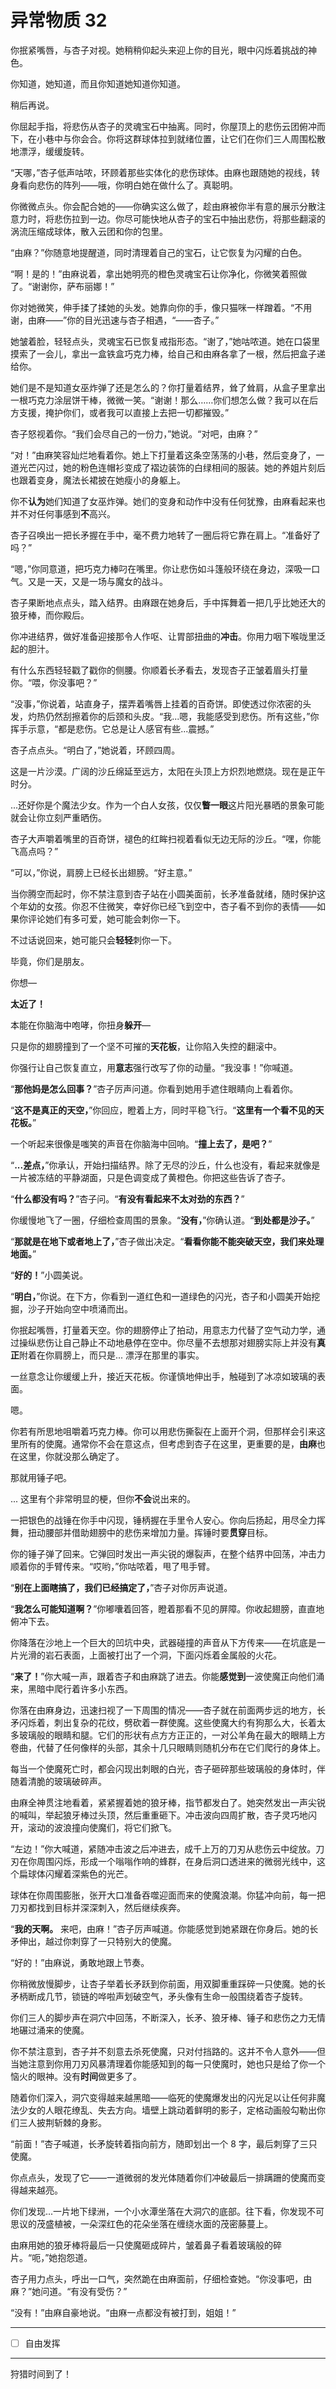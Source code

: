 # 异常物质 32

你抿紧嘴唇，与杏子对视。她稍稍仰起头来迎上你的目光，眼中闪烁着挑战的神色。

你知道，她知道，而且你知道她知道你知道。

稍后再说。

你屈起手指，将悲伤从杏子的灵魂宝石中抽离。同时，你屋顶上的悲伤云团俯冲而下，在小巷中与你会合。你将这群球体拉到就绪位置，让它们在你们三人周围松散地漂浮，缓缓旋转。

“天哪，”杏子低声咕哝，环顾着那些实体化的悲伤球体。由麻也跟随她的视线，转身看向悲伤的阵列——哦，你明白她在做什么了。真聪明。

你微微点头。你会配合她的——你确实这么做了，趁由麻被你半有意的展示分散注意力时，将悲伤拉到一边。你尽可能快地从杏子的宝石中抽出悲伤，将那些翻滚的涡流压缩成球体，散入云团和你的包里。

“由麻？”你随意地提醒道，同时清理着自己的宝石，让它恢复为闪耀的白色。

“啊！是的！”由麻说着，拿出她明亮的橙色灵魂宝石让你净化，你微笑着照做了。“谢谢你，萨布丽娜！”

你对她微笑，伸手揉了揉她的头发。她靠向你的手，像只猫咪一样蹭着。“不用谢，由麻——”你的目光迅速与杏子相遇，“——杏子。”

她皱着脸，轻轻点头，灵魂宝石已恢复戒指形态。“谢了，”她咕哝道。她在口袋里摸索了一会儿，拿出一盒铁盒巧克力棒，给自己和由麻各拿了一根，然后把盒子递给你。

她们是不是知道女巫炸弹了还是怎么的？你打量着结界，耸了耸肩，从盒子里拿出一根巧克力涂层饼干棒，微微一笑。“谢谢！那么……你们想怎么做？我可以在后方支援，掩护你们，或者我可以直接上去把一切都摧毁。”

杏子怒视着你。“我们会尽自己的一份力，”她说。“对吧，由麻？”

“对！”由麻笑容灿烂地看着你。她上下打量着这条空荡荡的小巷，然后变身了，一道光芒闪过，她的粉色连帽衫变成了褶边装饰的白绿相间的服装。她的养姐片刻后也跟着变身，魔法长裙披在她瘦小的身躯上。

你不**认为**她们知道了女巫炸弹。她们的变身和动作中没有任何犹豫，由麻看起来也并不对任何事感到**不**高兴。

杏子召唤出一把长矛握在手中，毫不费力地转了一圈后将它靠在肩上。“准备好了吗？”

“嗯，”你同意道，把巧克力棒叼在嘴里。你让悲伤如斗篷般环绕在身边，深吸一口气。又是一天，又是一场与魔女的战斗。

杏子果断地点点头，踏入结界。由麻跟在她身后，手中挥舞着一把几乎比她还大的狼牙棒，而你殿后。

你冲进结界，做好准备迎接那令人作呕、让胃部扭曲的**冲击**。你用力咽下喉咙里泛起的胆汁。

有什么东西轻轻戳了戳你的侧腰。你顺着长矛看去，发现杏子正皱着眉头打量你。“喂，你没事吧？”

“没事，”你说着，站直身子，摆弄着嘴唇上挂着的百奇饼。即使透过你浓密的头发，灼热仍然刮擦着你的后颈和头皮。“我...嗯，我能感受到悲伤。所有这些，”你挥手示意，“都是悲伤。它总是让人感官有些...震撼。”

杏子点点头。“明白了，”她说着，环顾四周。

这是一片沙漠。广阔的沙丘绵延至远方，太阳在头顶上方炽烈地燃烧。现在是正午时分。

...还好你是个魔法少女。作为一个白人女孩，仅仅**瞥一眼**这片阳光暴晒的景象可能就会让你立刻严重晒伤。

杏子大声嚼着嘴里的百奇饼，褪色的红眸扫视着看似无边无际的沙丘。“嘿，你能飞高点吗？”

“可以，”你说，肩膀上已经长出翅膀。“好主意。”

当你腾空而起时，你不禁注意到杏子站在小圆美面前，长矛准备就绪，随时保护这个年幼的女孩。你忍不住微笑，幸好你已经飞到空中，杏子看不到你的表情——如果你评论她们有多可爱，她可能会刺你一下。

不过话说回来，她可能只会**轻轻**刺你一下。

毕竟，你们是朋友。

你想—

**太近了！**

本能在你脑海中咆哮，你扭身**躲开**—

只是你的翅膀撞到了一个坚不可摧的**天花板**，让你陷入失控的翻滚中。

你强行让自己恢复直立，用**意志**强行改写了你的动量。“我没事！”你喊道。

“**那他妈是怎么回事？**”杏子厉声问道。你看到她用手遮住眼睛向上看着你。

“**这不是真正的天空，**”你回应，瞪着上方，同时平稳飞行。“**这里有一个看不见的天花板。**”

一个听起来很像是嗤笑的声音在你脑海中回响。“**撞上去了，是吧？**”

“**...差点，**”你承认，开始扫描结界。除了无尽的沙丘，什么也没有，看起来就像是一片被冻结的平静湖面，只是色调变成了黄橙色。你把这些告诉了杏子。

“**什么都没有吗？**”杏子问。“**有没有看起来不太对劲的东西？**”

你缓慢地飞了一圈，仔细检查周围的景象。“**没有，**”你确认道。“**到处都是沙子。**”

“**那就是在地下或者地上了，**”杏子做出决定。“**看看你能不能突破天空，我们来处理地面。**”

“**好的！**”小圆美说。

“**明白，**”你说。在下方，你看到一道红色和一道绿色的闪光，杏子和小圆美开始挖掘，沙子开始向空中喷涌而出。

你抿起嘴唇，打量着天空。你的翅膀停止了拍动，用意志力代替了空气动力学，通过操纵悲伤让自己静止不动地悬停在空中。你尽量不去想那对翅膀实际上并没有**真正**附着在你肩膀上，而只是... 漂浮在那里的事实。

一丝意念让你缓缓上升，接近天花板。你谨慎地伸出手，触碰到了冰凉如玻璃的表面。

嗯。

你若有所思地咀嚼着巧克力棒。你可以用悲伤撕裂在上面开个洞，但那样会引来这里所有的使魔。通常你不会在意这点，但考虑到杏子在这里，更重要的是，**由麻**也在这里，你就没那么确定了。

那就用锤子吧。

... 这里有个非常明显的梗，但你**不会**说出来的。

一把银色的战锤在你手中闪现，锤柄握在手里令人安心。你向后扬起，用尽全力挥舞，扭动腰部并借助翅膀中的悲伤来增加力量。挥锤时要**贯穿**目标。

你的锤子弹了回来。它弹回时发出一声尖锐的爆裂声，在整个结界中回荡，冲击力顺着你的手臂传来。“哎哟，”你咕哝着，甩了甩手臂。

“**别在上面瞎搞了，我们已经搞定了，**”杏子对你厉声说道。

“**我怎么可能知道啊？**”你嘟囔着回答，瞪着那看不见的屏障。你收起翅膀，直直地俯冲下去。

你降落在沙地上一个巨大的凹坑中央，武器碰撞的声音从下方传来——在坑底是一片光滑的岩石表面，上面被打出了一个洞，下面闪烁着金属般的火花。

“**来了！**”你大喊一声，跟着杏子和由麻跳了进去。你能**感觉到**一波使魔正向他们涌来，黑暗中爬行着许多小东西。

你落在由麻身边，迅速扫视了一下周围的情况——杏子就在前面两步远的地方，长矛闪烁着，刺出复杂的花纹，劈砍着一群使魔。这些使魔大约有狗那么大，长着太多玻璃般的眼睛和腿。它们的形状有点方方正正的，一对公羊角在最大的眼睛上方卷曲，代替了任何像样的头部，其余十几只眼睛则随机分布在它们爬行的身体上。

每当一个使魔死亡时，都会闪现出刺眼的白光，杏子砸碎那些玻璃般的身体时，伴随着清脆的玻璃破碎声。

由麻全神贯注地看着，紧紧握着她的狼牙棒，指节都发白了。她突然发出一声尖锐的喊叫，举起狼牙棒过头顶，然后重重砸下。冲击波向四周扩散，杏子灵巧地闪开，滚动的波浪撞向使魔们，将它们掀飞。

“左边！”你大喊道，紧随冲击波之后冲进去，成千上万的刀刃从悲伤云中绽放。刀刃在你周围闪烁，形成一个嗡嗡作响的蜂群，在身后洞口透进来的微弱光线中，这个扁球体闪耀着深紫色的光芒。

球体在你周围膨胀，张开大口准备吞噬迎面而来的使魔浪潮。你猛冲向前，每一把刀刃都找到目标并深深刺入，然后继续疾奔。

“**我的天啊。** 来吧，由麻！”杏子厉声喊道。你能感觉到她紧跟在你身后。她的长矛伸出，越过你刺穿了一只特别大的使魔。

“好的！”由麻说，勇敢地跟上节奏。

你稍微放慢脚步，让杏子举着长矛跃到你前面，用双脚重重踩碎一只使魔。她的长矛柄断成几节，锁链的哗啦声划破空气，矛头像有生命一般围绕着杏子旋转。

你们三人的脚步声在洞穴中回荡，不断深入，长矛、狼牙棒、锤子和悲伤之力无情地碾过涌来的使魔。

你不禁注意到，杏子并不刻意去杀死使魔，只对付挡路的。这并不令人意外——但当她注意到你用刀刃风暴清理着你能感知到的每一只使魔时，她也只是给了你一个恼火的眼神。没有**时间**做更多了。

随着你们深入，洞穴变得越来越黑暗——临死的使魔爆发出的闪光足以让任何非魔法少女的人眼花缭乱、失去方向。墙壁上跳动着鲜明的影子，定格动画般勾勒出你们三人披荆斩棘的身影。

“前面！”杏子喊道，长矛旋转着指向前方，随即划出一个 8 字，最后刺穿了三只使魔。

你点点头，发现了它——一道微弱的发光体随着你们冲破最后一排蹒跚的使魔而变得越来越亮。

你们发现...一片地下绿洲，一个小水潭坐落在大洞穴的底部。往下看，你发现不可思议的茂盛植被，一朵深红色的花朵坐落在缠绕水面的茂密藤蔓上。

由麻用她的狼牙棒将最后一只使魔砸成碎片，皱着鼻子看着玻璃般的碎片。“呃，”她抱怨道。

杏子用力点头，呼出一口气，突然跪在由麻面前，仔细检查她。“你没事吧，由麻？”她问道。“有没有受伤？”

“没有！”由麻自豪地说。“由麻一点都没有被打到，姐姐！”

---

- [ ] 自由发挥

---

狩猎时间到了！
